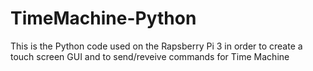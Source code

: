 # TimeMachine-Python
This is the Python code used on the Rapsberry Pi 3 in order to create a touch screen GUI and to send/reveive commands for Time Machine
